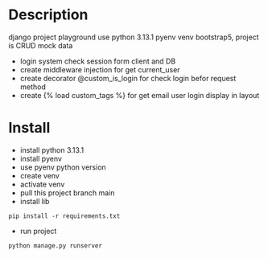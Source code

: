 # Description

django project playground use python 3.13.1 pyenv venv bootstrap5, project is CRUD mock data

- login system check session form client and DB
- create middleware injection for get current_user
- create decorator @custom_is_login for check login befor request method
- create {% load custom_tags %} for get email user login display in layout

# Install

- install python 3.13.1
- install pyenv
- use pyenv python version
- create venv
- activate venv
- pull this project branch main
- install lib

```
pip install -r requirements.txt
```

- run project

```
python manage.py runserver
```
